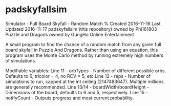 # padskyfallsim
Simulator - Full Board Skyfall - Random Match %
Created 2016-11-16
Last Updated 2016-11-17
padskyfallsim (this repository) owned by Phi161803
Puzzle and Dragons owned by GungHo Online Entertainment

A small program to find the chance of a random match from any given full board skyfall in Puzzle And Dragons.
Rather than using an equation, this program uses the Monte Carlo method by running extremely high numbers of simulations.

Modifiable variables:
Line 11 - orbTypes - Number of different possible orbs. Defaults to 6, tricolor = 4, no RCV = 5, etc
Line 12 - reps - Number of simulations to run, capped at the int ceiling (2147483647). Multiple millions are generally recommended.
Line 13/14 - boardWidth/boardHeight - Dimensions of the board, defaults to 6 and 5, respectively.
Line 15 - notifyCount - Outputs progress and most current probability. 
